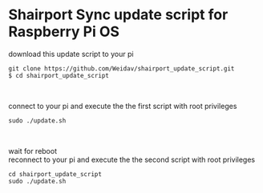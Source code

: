# Shairport Sync update script for Raspberry Pi OS 

download this update script to your pi
```
git clone https://github.com/Weidav/shairport_update_script.git
$ cd shairport_update_script
```

<br>

connect to your pi and execute the the first script with root privileges
```
sudo ./update.sh
```
<br>

wait for reboot <br>
reconnect to your pi and execute the the second script with root privileges
```
cd shairport_update_script
sudo ./update.sh
```